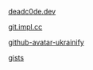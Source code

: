 <!--
**utoni/utoni** is a ✨ _special_ ✨ repository because its `README.md` (this file) appears on your GitHub profile.

Here are some ideas to get you started:

- 🔭 I’m currently working on RE/DPI/IDS/IDP stuff.
- 🌱 I’m currently learning see above.
- 👯 I’m looking to collaborate on stuff.
- 🤔 I’m looking for help with everything.
- 💬 Ask me about life, the universe and everything.
- 📫 How to reach me: Matrix, Signal, GPG encrypted mail.
- 😄 Pronouns: Ask me!
- ⚡ Fun fact: I don't think anything is funny.
-->

<!--
;(
![Toni's GitHub stats](https://github-readme-stats.vercel.app/api?username=utoni&show_icons=true&theme=merko)
![Top Langs](https://github-readme-stats.vercel.app/api/top-langs/?username=utoni&langs_count=8&exclude_repo=mingw-w64-ddk-template&theme=merko)
-->

[deadc0de.dev](https://deadc0de.dev)

[git.impl.cc](https://git.impl.cc)

[github-avatar-ukrainify](https://github.com/utoni/github-avatar-ukrainify.git)

[gists](https://gist.github.com/utoni)
